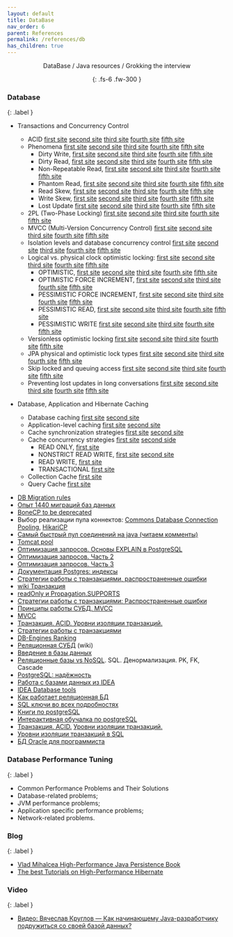 ```yaml
---
layout: default
title: DataBase
nav_order: 6
parent: References
permalink: /references/db
has_children: true
---
```

<div align="center" markdown="1">
DataBase / Java resources / Grokking the interview

{: .fs-6 .fw-300 }
</div>

### Database
{: .label }

* Transactions and Concurrency Control
  * ACID  [first site]() [second site]() [third site]() [fourth site]() [fifth site]()
  * Phenomena  [first site]() [second site]() [third site]() [fourth site]() [fifth site]()
    * Dirty Write,  [first site]() [second site]() [third site]() [fourth site]() [fifth site]()
    * Dirty Read,  [first site]() [second site]() [third site]() [fourth site]() [fifth site]()
    * Non-Repeatable Read,  [first site]() [second site]() [third site]() [fourth site]() [fifth site]()
    * Phantom Read,  [first site]() [second site]() [third site]() [fourth site]() [fifth site]()
    * Read Skew,  [first site]() [second site]() [third site]() [fourth site]() [fifth site]()
    * Write Skew,  [first site]() [second site]() [third site]() [fourth site]() [fifth site]()
    * Lost Update  [first site]() [second site]() [third site]() [fourth site]() [fifth site]()
  * 2PL (Two-Phase Locking)  [first site]() [second site]() [third site]() [fourth site]() [fifth site]()
  * MVCC (Multi-Version Concurrency Control)  [first site]() [second site]() [third site]() [fourth site]() [fifth site]()
  * Isolation levels and database concurrency control  [first site]() [second site]() [third site]() [fourth site]() [fifth site]()
  * Logical vs. physical clock optimistic locking:  [first site]() [second site]() [third site]() [fourth site]() [fifth site]()
    * OPTIMISTIC,  [first site]() [second site]() [third site]() [fourth site]() [fifth site]()
    * OPTIMISTIC FORCE INCREMENT,  [first site]() [second site]() [third site]() [fourth site]() [fifth site]()
    * PESSIMISTIC FORCE INCREMENT,  [first site]() [second site]() [third site]() [fourth site]() [fifth site]()
    * PESSIMISTIC READ,  [first site]() [second site]() [third site]() [fourth site]() [fifth site]()
    * PESSIMISTIC WRITE  [first site]() [second site]() [third site]() [fourth site]() [fifth site]()
  * Versionless optimistic locking  [first site]() [second site]() [third site]() [fourth site]() [fifth site]()
  * JPA physical and optimistic lock types  [first site]() [second site]() [third site]() [fourth site]() [fifth site]()
  * Skip locked and queuing access  [first site]() [second site]() [third site]() [fourth site]() [fifth site]()
  * Preventing lost updates in long conversations  [first site]() [second site]() [third site]() [fourth site]() [fifth site]()
  
* Database, Application and Hibernate Caching  
  * Database caching  [first site](https://stackoverflow.com/questions/12227752/what-is-a-database-cache-and-how-does-one-use-it) [second site](https://blog.bluzelle.com/things-you-should-know-about-database-caching-2e8451656c2d)
  * Application-level caching  [first site](https://dzone.com/articles/introducing-amp-assimilating-caching-quick-read-fo) [second site](https://vladmihalcea.com/things-to-consider-before-jumping-to-enterprise-caching/)
  * Cache synchronization strategies  [first site](https://vladmihalcea.com/a-beginners-guide-to-cache-synchronization-strategies/) [second site](https://stackoverflow.com/questions/40759479/how-to-keep-the-cache-in-sync-with-the-database)
  * Cache concurrency strategies  [first site](https://habr.com/ru/post/268747/)  [second side](https://stackoverflow.com/questions/1837651/hibernate-cache-strategy)
    * READ ONLY,  [first site](https://vladmihalcea.com/how-does-hibernate-read_only-cacheconcurrencystrategy-work/)
    * NONSTRICT READ WRITE,  [first site](https://vladmihalcea.com/how-does-hibernate-read_write-cacheconcurrencystrategy-work/) [second site](https://stackoverflow.com/questions/8662609/hibernate-l2-cache-read-write-or-transactional-cache-concurrency-strategy-on-cl)
    * READ WRITE,  [first site](https://stackoverflow.com/questions/1837651/hibernate-cache-strategy)
    * TRANSACTIONAL  [first site](https://vladmihalcea.com/how-does-hibernate-transactional-cacheconcurrencystrategy-work/)
  * Collection Cache  [first site](https://stackoverflow.com/questions/14080735/hibernate-collection-cache-how-to-use)
  * Query Cache  [first site](https://vladmihalcea.com/hibernate-query-cache-n-plus-1-issue/)

- <a href="https://docs.google.com/document/d/1ul1jH7sccyQVqpjItdFo_OQI9YxJV3V5hxqI7xa-YPM">DB Migration rules</a>
- [Опыт 1440 миграций баз данных](https://habr.com/company/wrike/blog/414441/)
-  [BoneCP to be deprecated ](https://stackoverflow.com/a/1662916/548473)
-  Выбор реализации пула коннектов: <a href="https://commons.apache.org/proper/commons-dbcp/">Commons Database Connection Pooling</a>, <a href="https://github.com/brettwooldridge/HikariCP">HikariCP</a>
-  <a href="https://habrahabr.ru/post/269023/">Самый быстрый пул соединений на java (читаем комменты)</a>
-  <a href="http://blog.ippon.fr/2013/03/13/improving-the-performance-of-the-spring-petclinic-sample-application-part-3-of-5">Tomcat pool</a>
- [Оптимизация запросов. Основы EXPLAIN в PostgreSQL](https://habrahabr.ru/post/203320/)
- [Оптимизация запросов. Часть 2](https://habrahabr.ru/post/203386/)
- [Оптимизация запросов. Часть 3](https://habrahabr.ru/post/203484/)
- [Документация Postgres: индексы](https://postgrespro.ru/docs/postgresql/9.6/indexes.html)
- [Стратегии работы с транзакциями, pаспространенные ошибки](https://www.ibm.com/developerworks/ru/library/j-ts1/index.html)
- <a href="https://ru.wikipedia.org/wiki/Транзакция_(информатика)">wiki Транзакция</a>
- <a href="https://jira.spring.io/browse/DATAJPA-601">readOnly и Propagation.SUPPORTS</a>
- <a href="http://www.ibm.com/developerworks/ru/library/j-ts1/">Стратегии работы с транзакциями: Распространенные ошибки</a>
- <a href="http://habrahabr.ru/post/208400/">Принципы работы СУБД. MVCC</a>
- <a href="https://ru.wikipedia.org/wiki/MVCC">MVCC</a>
- <a href="http://ru.wikipedia.org/wiki/Транзакция_(информатика)">Транзакция. ACID. Уровни изоляции транзакций.</a>
- <a href="https://www.ibm.com/developerworks/ru/library/j-ts2/">Стратегии работы с транзакциями</a>
- [DB-Engines Ranking](http://db-engines.com/en/ranking)
- [Реляционная СУБД](https://ru.wikipedia.org/wiki/Реляционная_СУБД) (wiki)
- [Введение в базы данных](http://www.codenet.ru/progr/vbasic/vb_db/1.php)
- [Реляционные базы vs NoSQL](http://habrahabr.ru/post/103021). SQL. Денормализация. PK, FK, Cascade
- [PostgreSQL: надёжность](https://ru.wikipedia.org/wiki/PostgreSQL#Качество_исходного_кода)
- [Работа с базами данных из IDEA](https://habrahabr.ru/company/JetBrains/blog/204064)
- [IDEA Database tools](https://www.jetbrains.com/datagrip/features)
- [Как работает реляционная БД](https://habrahabr.ru/company/mailru/blog/266811)
- [SQL ключи во всех подробностях](https://habrahabr.ru/company/oleg-bunin/blog/348172)
- [Книги по postgreSQL](https://postgrespro.ru/education/books)
- [Интерактивная обучалка по postgreSQL](https://www.pgexercises.com/)
- <a href="http://ru.wikipedia.org/wiki/Транзакция_(информатика)">Транзакция. ACID.</a> <a href="https://ru.wikipedia.org/wiki/Уровень_изолированности_транзакций">Уровни изоляции транзакций.</a>
- <a href="http://www.osp.ru/pcworld/2009/07/9708191/">Уровни изоляции транзакций в SQL</a>
- <a href="https://habr.com/ru/post/120003/">БД Oracle для программиста</a>

### Database Performance Tuning
{: .label }

*  Common Performance Problems and Their Solutions
*  Database-related problems;
*  JVM performance problems;
*  Application specific performance problems;
*  Network-related problems.

### Blog
{: .label }

- [Vlad Mihalcea High-Performance Java Persistence Book ](https://vladmihalcea.com/books/high-performance-java-persistence/)
- [The best Tutorials on High-Performance Hibernate](https://vladmihalcea.com/tutorials/hibernate/)

### Video
{: .label }

- <a href="https://www.youtube.com/watch?v=dFASbaIG-UU">Видео: Вячеслав Круглов — Как начинающему Java-разработчику подружиться со своей базой данных?</a>








